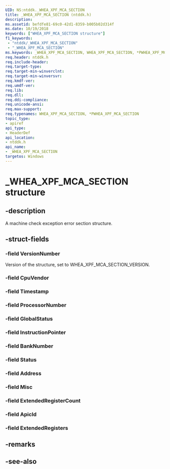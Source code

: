 ```yaml
---
UID: NS:ntddk._WHEA_XPF_MCA_SECTION
title: _WHEA_XPF_MCA_SECTION (ntddk.h)
description: 
ms.assetid: befdfe81-69c0-42d1-8359-b005b02d314f
ms.date: 10/19/2018
keywords: ["WHEA_XPF_MCA_SECTION structure"]
f1_keywords:
 - "ntddk/_WHEA_XPF_MCA_SECTION"
 - "_WHEA_XPF_MCA_SECTION"
ms.keywords: _WHEA_XPF_MCA_SECTION, WHEA_XPF_MCA_SECTION, *PWHEA_XPF_MCA_SECTION, 
req.header: ntddk.h
req.include-header:
req.target-type:
req.target-min-winverclnt:
req.target-min-winversvr:
req.kmdf-ver:
req.umdf-ver:
req.lib:
req.dll:
req.ddi-compliance:
req.unicode-ansi:
req.max-support:
req.typenames: WHEA_XPF_MCA_SECTION, *PWHEA_XPF_MCA_SECTION
topic_type: 
- apiref
api_type: 
- HeaderDef
api_location: 
- ntddk.h
api_name: 
- _WHEA_XPF_MCA_SECTION
targetos: Windows
---
```


# _WHEA_XPF_MCA_SECTION structure

## -description
A machine check exception error section structure.


## -struct-fields

### -field VersionNumber
Version of the structure, set to WHEA_XPF_MCA_SECTION_VERSION. 

### -field CpuVendor
 
### -field Timestamp
 
### -field ProcessorNumber
 
### -field GlobalStatus
 
### -field InstructionPointer
 
### -field BankNumber
 
### -field Status
 
### -field Address
 
### -field Misc
 
### -field ExtendedRegisterCount
 
### -field ApicId
 
### -field ExtendedRegisters
 

## -remarks

## -see-also

